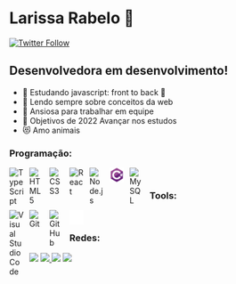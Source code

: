 # Larissa Rabelo 👋 

[![Twitter Follow](https://img.shields.io/twitter/follow/laripeanuts?color=1DA1F2&logo=twitter&style=for-the-badge)](https://twitter.com/intent/follow?original_referer=https%3A%2F%2Fgithub.com%2FcodeSTACKr&screen_name=laripeanuts)

## Desenvolvedora em desenvolvimento!

- 🌱 Estudando javascript: front to back 🤣
- 📕 Lendo sempre sobre conceitos da web
- 👯 Ansiosa para trabalhar em equipe
- 🥅 Objetivos de 2022 Avançar nos estudos
- 😻 Amo animais


### Programação:


<!-- [<img align="left" alt="JavaScript" width="26px" src="https://raw.githubusercontent.com/devicons/devicon/master/icons/typescript/typescript-plain.svg" style="padding-right:10px;" />](https://www.typescriptlang.org/) -->
[<img align="left" alt="TypeScript" width="26px" src="https://cdn.jsdelivr.net/gh/devicons/devicon/icons/javascript/javascript-original.svg" style="padding-right:10px;" />](https://developer.mozilla.org/pt-BR/docs/Web/JavaScript)[<img align="left" alt="HTML5" width="26px" src="https://cdn.jsdelivr.net/gh/devicons/devicon/icons/html5/html5-original.svg" style="padding-right:10px;" />](https://developer.mozilla.org/pt-BR/docs/Web/html)
[<img align="left" alt="CSS3" width="26px" src="https://cdn.jsdelivr.net/gh/devicons/devicon/icons/css3/css3-original.svg" style="padding-right:10px;" />](https://developer.mozilla.org/pt-BR/docs/Web/CSS)
[<img align="left" alt="React" width="26px" src="https://cdn.jsdelivr.net/gh/devicons/devicon/icons/react/react-original.svg" style="padding-right:10px;" />](https://pt-br.reactjs.org/)
[<img align="left" alt="Node.js" width="26px" src="https://cdn.jsdelivr.net/gh/devicons/devicon/icons/nodejs/nodejs-original.svg" style="padding-right:10px;" />](https://nodejs.org)
[<img align="left" alt="Csharp" width="26px" src="https://raw.githubusercontent.com/devicons/devicon/master/icons/csharp/csharp-original.svg" style="padding-right:10px;" />](https://docs.microsoft.com/pt-br/dotnet/csharp/)
[<img align="left" alt="MySQL" width="26px" src="https://cdn.jsdelivr.net/gh/devicons/devicon/icons/mysql/mysql-original.svg" style="padding-right:10px;" />](http://https://www.mysql.com/)
<br>

### Tools:

[<img align="left" alt="Visual Studio Code" width="26px" src="https://cdn.jsdelivr.net/gh/devicons/devicon/icons/vscode/vscode-original.svg" style="padding-right:10px;" />](https://code.visualstudio.com/download)
[<img align="left" alt="Git" width="26px" src="https://cdn.jsdelivr.net/gh/devicons/devicon/icons/git/git-original.svg" style="padding-right:10px;" />](https://www.git.com)
[<img align="left" alt="GitHub" width="26px" src="https://user-images.githubusercontent.com/3369400/139447912-e0f43f33-6d9f-45f8-be46-2df5bbc91289.png" style="padding-right:10px;" />](https://github.com)
[<img align="left" alt="Terminal" width="26px" src="./img/terminal-dark.svg" />](terminal)
<br>

### Redes:


<p align="left">
  <a target="_blank" href="https://www.linkedin.com/in/larissarabelolf/" alt="Linkedin">
  <img src="https://img.shields.io/badge/-LinkedIn-%230077B5?style=for-the-badge&logo=linkedin&logoColor=white" target="_blank"></a> 

  <a target="_blank" href="mailto:larissarabelolf@gmail.com" alt="Gmail">
  <img src="https://img.shields.io/badge/Gmail-D14836?style=for-the-badge&logo=gmail&logoColor=white"</a>

  <a target="_blank" href="https://www.instagram.com/larissarabelolf/" alt="Instagram">
  <img src="https://img.shields.io/badge/-Instagram-%23E4405F?style=for-the-badge&logo=instagram&logoColor=white" target="_blank"></a>
 
  <a target="_blank" href="http://www.twitter.com/laripeanuts" alt="Gmail">
  <img src="https://img.shields.io/badge/Twitter-D14836?style=for-the-badge&logo=twitter&logoColor=white"</a>
</p>
<br>

<!-- ### Stats

<div align="center">
  <a href="https://github.com/laripeanuts">
  <img height="180em" src="https://github-readme-stats.vercel.app/api?username=laripeanuts&show_icons=true&theme=dracula&include_all_commits=true&count_private=true"/>
  <img height="180em" src="https://github-readme-stats.vercel.app/api/top-langs/?username=laripeanuts&exclude_repo=aprendendo-alura-jogo-ponte,laripeanuts.github.io&layout=compact&langs_count=7&theme=dracula&"/>
</div> -->


